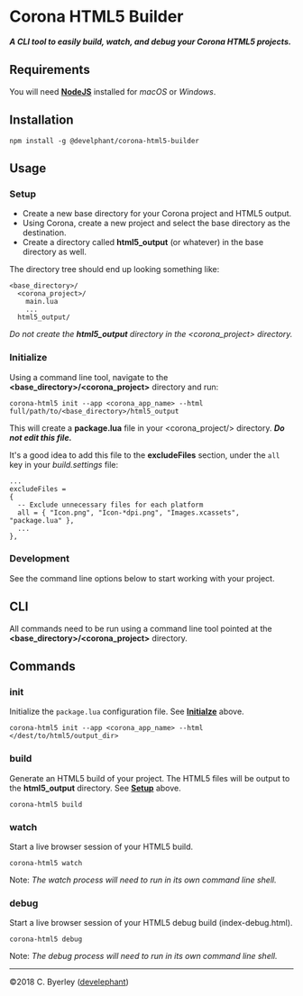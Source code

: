 # Corona HTML5 Builder

___A CLI tool to easily build, watch, and debug your Corona HTML5 projects.___

## Requirements

You will need __[NodeJS](https://nodejs.org/en/download/)__ installed for _macOS_ or _Windows_.

## Installation

```
npm install -g @develphant/corona-html5-builder
```

## Usage

### Setup

 - Create a new base directory for your Corona project and HTML5 output.
 - Using Corona, create a new project and select the base directory as the destination.
 - Create a directory called __html5_output__ (or whatever) in the base directory as well.

The directory tree should end up looking something like:

```
<base_directory>/
  <corona_project>/
    main.lua
    ...
  html5_output/
```

_Do not create the __html5_output__ directory in the <corona_project> directory._

### Initialize

Using a command line tool, navigate to the __<base_directory>/<corona_project>__ directory and run:

```
corona-html5 init --app <corona_app_name> --html full/path/to/<base_directory>/html5_output
```

This will create a __package.lua__ file in your <corona_project/> directory. ___Do not edit this file.___

It's a good idea to add this file to the __excludeFiles__ section, under the `all` key in your _build.settings_ file:

```
...
excludeFiles =
{
  -- Exclude unnecessary files for each platform
  all = { "Icon.png", "Icon-*dpi.png", "Images.xcassets", "package.lua" },
  ...
},
```

### Development

See the command line options below to start working with your project.

## CLI

All commands need to be run using a command line tool pointed at the __<base_directory>/<corona_project>__ directory.

## Commands

### init

Initialize the `package.lua` configuration file. See __[Initialze](#initialize)__ above.

```
corona-html5 init --app <corona_app_name> --html </dest/to/html5/output_dir>
```

### build

Generate an HTML5 build of your project. The HTML5 files will be output to the __html5_output__ directory. See __[Setup](#setup)__ above.

```
corona-html5 build
```

### watch

Start a live browser session of your HTML5 build.

```
corona-html5 watch
```

Note: _The watch process will need to run in its own command line shell._

### debug

Start a live browser session of your HTML5 debug build (index-debug.html).

```
corona-html5 debug
```

Note: _The debug process will need to run in its own command line shell._
___

&copy;2018 C. Byerley ([develephant](https://develephant.com))